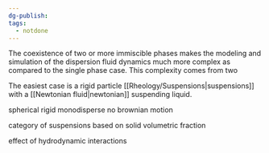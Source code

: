 ```yaml
---
dg-publish: 
tags:
  - notdone
---
```

The coexistence of two or more immiscible phases makes the modeling and simulation of the dispersion fluid dynamics much more complex as compared to the single phase case. This complexity comes from two 


The easiest case is a rigid particle [[Rheology/Suspensions|suspensions]] with a [[Newtonian fluid|newtonian]] suspending liquid.

spherical rigid monodisperse no brownian motion

category of suspensions based on solid volumetric fraction

effect of hydrodynamic interactions
